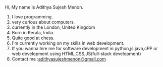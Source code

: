 Hi, My name is Adithya Sujesh Menon.
1) I love programming.
2) very curious about computers.
3) currently in the London, United Kingdom
4) Born in Kerala, India.
5) Quite good at chess. 
6) I'm currently working on my skills in web development.
7) If you wanna hire me for software development in python,js,java,cPP or web development using HTML,CSS,JS(full-stack development) 
8) Contact me :adithyasujeshmenon@gmail.com
